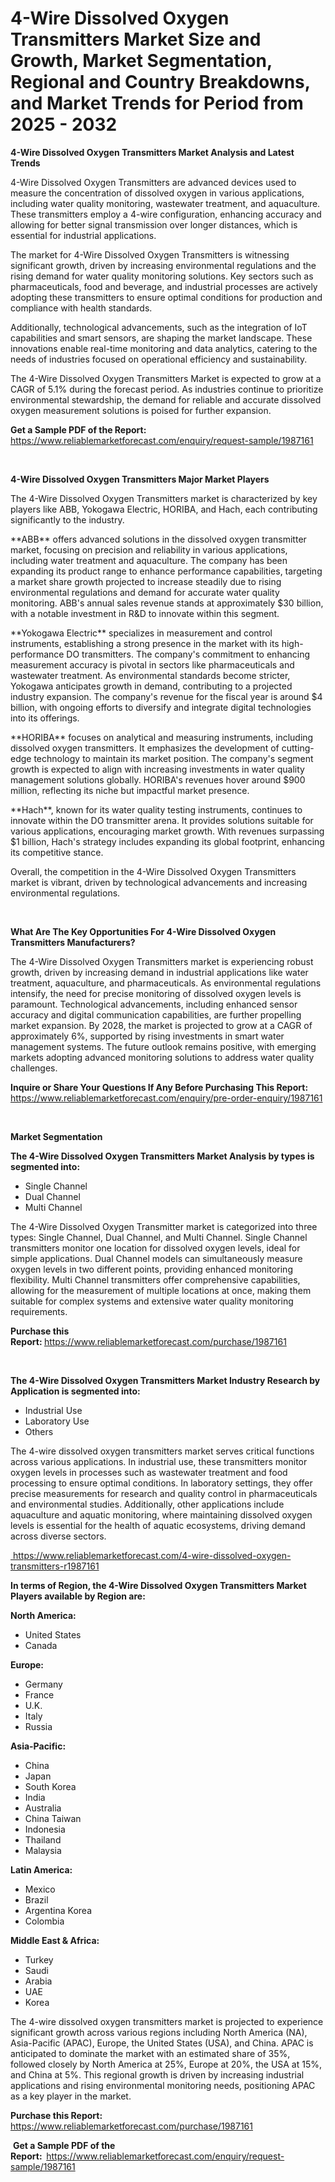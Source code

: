 <p><h1>4-Wire Dissolved Oxygen Transmitters Market Size and Growth, Market Segmentation, Regional and Country Breakdowns, and Market Trends for Period from 2025 -  2032</h1></p><p><strong>4-Wire Dissolved Oxygen Transmitters Market Analysis and Latest Trends</strong></p>
<p><p>4-Wire Dissolved Oxygen Transmitters are advanced devices used to measure the concentration of dissolved oxygen in various applications, including water quality monitoring, wastewater treatment, and aquaculture. These transmitters employ a 4-wire configuration, enhancing accuracy and allowing for better signal transmission over longer distances, which is essential for industrial applications.</p><p>The market for 4-Wire Dissolved Oxygen Transmitters is witnessing significant growth, driven by increasing environmental regulations and the rising demand for water quality monitoring solutions. Key sectors such as pharmaceuticals, food and beverage, and industrial processes are actively adopting these transmitters to ensure optimal conditions for production and compliance with health standards.</p><p>Additionally, technological advancements, such as the integration of IoT capabilities and smart sensors, are shaping the market landscape. These innovations enable real-time monitoring and data analytics, catering to the needs of industries focused on operational efficiency and sustainability.</p><p>The 4-Wire Dissolved Oxygen Transmitters Market is expected to grow at a CAGR of 5.1% during the forecast period. As industries continue to prioritize environmental stewardship, the demand for reliable and accurate dissolved oxygen measurement solutions is poised for further expansion.</p></p>
<p><strong>Get a Sample PDF of the Report:&nbsp;</strong> <a href="https://www.reliablemarketforecast.com/enquiry/request-sample/1987161?utm_campaign=2800&utm_medium=2&utm_source=Github&utm_content=ia&utm_term=12042025&utm_id=4-wire-dissolved-oxygen-transmitters">https://www.reliablemarketforecast.com/enquiry/request-sample/1987161</a></p>
<p>&nbsp;</p>
<p><strong>4-Wire Dissolved Oxygen Transmitters Major Market Players</strong></p>
<p><p>The 4-Wire Dissolved Oxygen Transmitters market is characterized by key players like ABB, Yokogawa Electric, HORIBA, and Hach, each contributing significantly to the industry.</p><p>**ABB** offers advanced solutions in the dissolved oxygen transmitter market, focusing on precision and reliability in various applications, including water treatment and aquaculture. The company has been expanding its product range to enhance performance capabilities, targeting a market share growth projected to increase steadily due to rising environmental regulations and demand for accurate water quality monitoring. ABB's annual sales revenue stands at approximately $30 billion, with a notable investment in R&D to innovate within this segment.</p><p>**Yokogawa Electric** specializes in measurement and control instruments, establishing a strong presence in the market with its high-performance DO transmitters. The company's commitment to enhancing measurement accuracy is pivotal in sectors like pharmaceuticals and wastewater treatment. As environmental standards become stricter, Yokogawa anticipates growth in demand, contributing to a projected industry expansion. The company's revenue for the fiscal year is around $4 billion, with ongoing efforts to diversify and integrate digital technologies into its offerings.</p><p>**HORIBA** focuses on analytical and measuring instruments, including dissolved oxygen transmitters. It emphasizes the development of cutting-edge technology to maintain its market position. The company's segment growth is expected to align with increasing investments in water quality management solutions globally. HORIBA's revenues hover around $900 million, reflecting its niche but impactful market presence.</p><p>**Hach**, known for its water quality testing instruments, continues to innovate within the DO transmitter arena. It provides solutions suitable for various applications, encouraging market growth. With revenues surpassing $1 billion, Hach's strategy includes expanding its global footprint, enhancing its competitive stance.</p><p>Overall, the competition in the 4-Wire Dissolved Oxygen Transmitters market is vibrant, driven by technological advancements and increasing environmental regulations.</p></p>
<p>&nbsp;</p>
<p><strong>What Are The Key Opportunities For 4-Wire Dissolved Oxygen Transmitters Manufacturers?</strong></p>
<p><p>The 4-Wire Dissolved Oxygen Transmitters market is experiencing robust growth, driven by increasing demand in industrial applications like water treatment, aquaculture, and pharmaceuticals. As environmental regulations intensify, the need for precise monitoring of dissolved oxygen levels is paramount. Technological advancements, including enhanced sensor accuracy and digital communication capabilities, are further propelling market expansion. By 2028, the market is projected to grow at a CAGR of approximately 6%, supported by rising investments in smart water management systems. The future outlook remains positive, with emerging markets adopting advanced monitoring solutions to address water quality challenges.</p></p>
<p><strong>Inquire or Share Your Questions If Any Before Purchasing This Report:</strong> <a href="https://www.reliablemarketforecast.com/enquiry/pre-order-enquiry/1987161?utm_campaign=2800&utm_medium=2&utm_source=Github&utm_content=ia&utm_term=12042025&utm_id=4-wire-dissolved-oxygen-transmitters">https://www.reliablemarketforecast.com/enquiry/pre-order-enquiry/1987161</a></p>
<p>&nbsp;</p>
<p><strong>Market Segmentation</strong></p>
<p><strong>The 4-Wire Dissolved Oxygen Transmitters Market Analysis by types is segmented into:</strong></p>
<p><ul><li>Single Channel</li><li>Dual Channel</li><li>Multi Channel</li></ul></p>
<p><p>The 4-Wire Dissolved Oxygen Transmitter market is categorized into three types: Single Channel, Dual Channel, and Multi Channel. Single Channel transmitters monitor one location for dissolved oxygen levels, ideal for simple applications. Dual Channel models can simultaneously measure oxygen levels in two different points, providing enhanced monitoring flexibility. Multi Channel transmitters offer comprehensive capabilities, allowing for the measurement of multiple locations at once, making them suitable for complex systems and extensive water quality monitoring requirements.</p></p>
<p><strong>Purchase this Report:&nbsp;</strong><a href="https://www.reliablemarketforecast.com/purchase/1987161?utm_campaign=2800&utm_medium=2&utm_source=Github&utm_content=ia&utm_term=12042025&utm_id=4-wire-dissolved-oxygen-transmitters">https://www.reliablemarketforecast.com/purchase/1987161</a></p>
<p>&nbsp;</p>
<p><strong>The 4-Wire Dissolved Oxygen Transmitters Market Industry Research by Application is segmented into:</strong></p>
<p><ul><li>Industrial Use</li><li>Laboratory Use</li><li>Others</li></ul></p>
<p><p>The 4-wire dissolved oxygen transmitters market serves critical functions across various applications. In industrial use, these transmitters monitor oxygen levels in processes such as wastewater treatment and food processing to ensure optimal conditions. In laboratory settings, they offer precise measurements for research and quality control in pharmaceuticals and environmental studies. Additionally, other applications include aquaculture and aquatic monitoring, where maintaining dissolved oxygen levels is essential for the health of aquatic ecosystems, driving demand across diverse sectors.</p></p>
<p><a href="https://www.reliablemarketforecast.com/4-wire-dissolved-oxygen-transmitters-r1987161?utm_campaign=2800&utm_medium=2&utm_source=Github&utm_content=ia&utm_term=12042025&utm_id=4-wire-dissolved-oxygen-transmitters">&nbsp;https://www.reliablemarketforecast.com/4-wire-dissolved-oxygen-transmitters-r1987161</a></p>
<p><strong>In terms of Region, the 4-Wire Dissolved Oxygen Transmitters Market Players available by Region are:</strong></p>
<p>
    <p> <strong> North America: </strong>
        <ul>
            <li>United States</li>
            <li>Canada</li>
        </ul>
        </p> 
    <p> <strong> Europe: </strong>
        <ul>
            <li>Germany</li>
            <li>France</li>
            <li>U.K.</li>
            <li>Italy</li>
            <li>Russia</li>
        </ul>
        </p> 
    <p> <strong> Asia-Pacific: </strong>
        <ul>
            <li>China</li>
            <li>Japan</li>
            <li>South Korea</li>
            <li>India</li>
            <li>Australia</li>
            <li>China Taiwan</li>
            <li>Indonesia</li>
            <li>Thailand</li>
            <li>Malaysia</li>
        </ul>
        </p> 
    <p> <strong> Latin America: </strong>
        <ul>
            <li>Mexico</li>
            <li>Brazil</li>
            <li>Argentina Korea</li>
            <li>Colombia</li>
        </ul>
        </p> 
    <p> <strong> Middle East & Africa: </strong>
        <ul>
            <li>Turkey</li>
            <li>Saudi</li>
            <li>Arabia</li>
            <li>UAE</li>
            <li>Korea</li>
        </ul>
    </p>
    </p>
<p><p>The 4-wire dissolved oxygen transmitters market is projected to experience significant growth across various regions including North America (NA), Asia-Pacific (APAC), Europe, the United States (USA), and China. APAC is anticipated to dominate the market with an estimated share of 35%, followed closely by North America at 25%, Europe at 20%, the USA at 15%, and China at 5%. This regional growth is driven by increasing industrial applications and rising environmental monitoring needs, positioning APAC as a key player in the market.</p></p>
<p><strong>Purchase this Report: </strong><a href="https://www.reliablemarketforecast.com/purchase/1987161?utm_campaign=2800&utm_medium=2&utm_source=Github&utm_content=ia&utm_term=12042025&utm_id=4-wire-dissolved-oxygen-transmitters">https://www.reliablemarketforecast.com/purchase/1987161</a></p>
<p>&nbsp;<strong>Get a Sample PDF of the Report:&nbsp;&nbsp;</strong><a href="https://www.reliablemarketforecast.com/enquiry/request-sample/1987161?utm_campaign=2800&utm_medium=2&utm_source=Github&utm_content=ia&utm_term=12042025&utm_id=4-wire-dissolved-oxygen-transmitters">https://www.reliablemarketforecast.com/enquiry/request-sample/1987161</a></p>
<p><strong></strong></p>
<p><p></p><p></p><p></p></p>